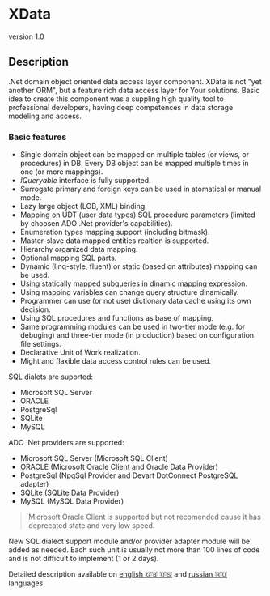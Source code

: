 XData
======
version 1.0
## Description
.Net domain object oriented data access layer component. XData is not "yet another ORM", but а feature rich data access layer for Your solutions. Basic idea to create this component was a suppling high quality tool to professional developers, having deep competences in data storage modeling and access.
### Basic features
* Single domain object can be mapped on multiple tables (or views, or procedures) in DB. Every DB object can be mapped multiple times in one (or more mappings).
* _IQueryable_ interface is fully supported.
* Surrogate primary and foreign keys can be used in atomatical or manual mode.
* Lazy large object (LOB, XML) binding.
* Mapping on UDT (user data types) SQL procedure parameters (limited by choosen ADO .Net provider's capabilities).
* Enumeration types mapping support (including bitmask).
* Master-slave data mapped entities realtion is supported.
* Hierarchy organized data mapping.
* Optional mapping SQL parts.
* Dynamic (linq-style, fluent) or static (based on attributes) mapping can be used.
* Using statically mapped subqueries in dinamic mapping expression.
* Using mapping variables can change query structure dinamically.
* Programmer can use (or not use) dictionary data cache using its own decision.
* Using SQL procedures and functions as base of mapping.
* Same programming modules can be used in two-tier mode (e.g. for debuging) and three-tier mode (in production) based on configuration file settings.
* Declarative Unit of Work realization.
* Might and flaxible data access control rules can be used.

SQL dialets are suported:
* Microsoft SQL Server
* ORACLE
* PostgreSql
* SQLite
* MySQL

ADO .Net providers are supported:
* Microsoft SQL Server (Microsoft SQL Client)
* ORACLE (Microsoft Oracle Client and Oracle Data Provider)
* PostgreSql (NpqSql Provider and Devart DotConnect PostgreSQL adapter)
* SQLite (SQLite Data Provider)
* MySQL (MySQL Data Provider)

> Microsoft Oracle Client is supported but not recomended cause it has deprecated state and very low speed.

New SQL dialect support module and/or provider adapter module will be added as needed. Each such unit is usually not more than 100 lines of code and is not difficult to implement (1 or 2 days).

Detailed description available on [english :uk: :us:](./docs/en/common.md) and [russian :ru:](./docs/ru/common.md) languages
